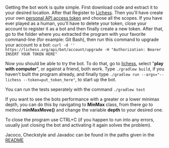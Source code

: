 Getting the bot work is quite simple. First download code and extract it to your desired location. After that Register to [Lichess](https://lichess.org/signup).
Then you'll have create your own [personal API access token](https://lichess.org/account/oauth/token/create) and choose all the scopes. If you have ever played as a human, you'll have to delete your token, close your account to register it as a bot and then finally create a new token. After that, go to the folder where you extracted the program with your favorite command-line (for example: Git Bash), then run this command to upgrade your account to a bot: `curl -d '' https://lichess.org/api/bot/account/upgrade -H "Authorization: Bearer INSERT YOUR TOKEN HERE"`

Now you should be able to try the bot. To do that, go to [lichess](https://lichess.org/), select "**play with computer**", or against a friend, both work. Type `./gradlew build`, if you haven't built the program already, and finally type `./gradlew run --args="--lichess --token=put_token_here"`, to start up the bot.

You can run the tests seperately with the command `./gradlew test`

If you want to see the bots performance with a greater or a lower minimax depth, you can do this by navigating to **MinMax** class, from there go to method **minMaxMove()** and change the variable **depth** to your desired one.

To close the program use CTRL+C (if you happen to run into any errors, usually just closing the bot and activating it again solves the problem).

Jacoco, Checkstyle and Javadoc can be found in the paths given in the [README](https://github.com/SamiP7/TiraLab-ChessBot2020/blob/master/README.md)
